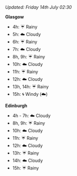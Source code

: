 *Updated: Friday 14th July 02:30*

**Glasgow**

* 4h: :umbrella: Rainy
* 5h: :cloud: Cloudy
* 6h: :umbrella: Rainy
* 7h: :cloud: Cloudy
* 8h, 9h: :umbrella: Rainy
* 10h: :cloud: Cloudy
* 11h: :umbrella: Rainy
* 12h: :cloud: Cloudy
* 13h, 14h: :umbrella: Rainy
* 15h: :cyclone: Windy (:cloud:)

**Edinburgh**

* 4h - 7h: :cloud: Cloudy
* 8h, 9h: :umbrella: Rainy
* 10h: :cloud: Cloudy
* 11h: :umbrella: Rainy
* 12h: :cloud: Cloudy
* 13h: :umbrella: Rainy
* 14h: :cloud: Cloudy
* 15h: :umbrella: Rainy
